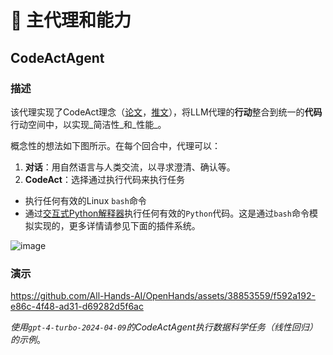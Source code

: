 # 🧠 主代理和能力

## CodeActAgent

### 描述

该代理实现了CodeAct理念（[论文](https://arxiv.org/abs/2402.01030)，[推文](https://twitter.com/xingyaow_/status/1754556835703751087)），将LLM代理的**行动**整合到统一的**代码**行动空间中，以实现_简洁性_和_性能_。

概念性的想法如下图所示。在每个回合中，代理可以：

1. **对话**：用自然语言与人类交流，以寻求澄清、确认等。
2. **CodeAct**：选择通过执行代码来执行任务

- 执行任何有效的Linux `bash`命令
- 通过[交互式Python解释器](https://ipython.org/)执行任何有效的`Python`代码。这是通过`bash`命令模拟实现的，更多详情请参见下面的插件系统。

![image](https://github.com/All-Hands-AI/OpenHands/assets/38853559/92b622e3-72ad-4a61-8f41-8c040b6d5fb3)

### 演示

https://github.com/All-Hands-AI/OpenHands/assets/38853559/f592a192-e86c-4f48-ad31-d69282d5f6ac

_使用`gpt-4-turbo-2024-04-09`的CodeActAgent执行数据科学任务（线性回归）的示例_。
